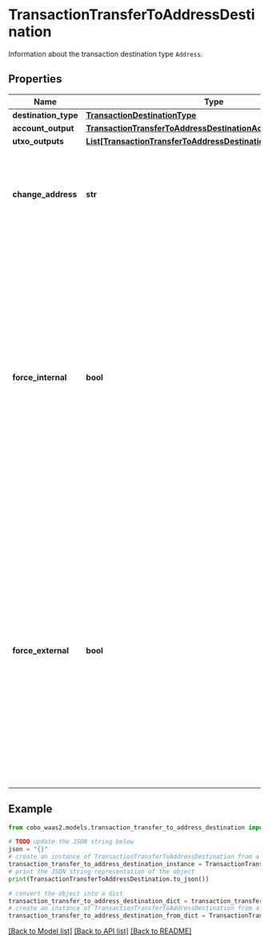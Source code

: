 # TransactionTransferToAddressDestination

Information about the transaction destination type `Address`. 

## Properties

Name | Type | Description | Notes
------------ | ------------- | ------------- | -------------
**destination_type** | [**TransactionDestinationType**](TransactionDestinationType.md) |  | 
**account_output** | [**TransactionTransferToAddressDestinationAccountOutput**](TransactionTransferToAddressDestinationAccountOutput.md) |  | [optional] 
**utxo_outputs** | [**List[TransactionTransferToAddressDestinationUtxoOutputsInner]**](TransactionTransferToAddressDestinationUtxoOutputsInner.md) |  | [optional] 
**change_address** | **str** | The address used to receive the remaining funds or change from the transaction. | [optional] 
**force_internal** | **bool** | Whether the transaction request must be executed as a Loop transfer. For more information about Loop, see [Loop&#39;s website](https://loop.top/).   - &#x60;true&#x60;: The transaction request must be executed as a Loop transfer.   - &#x60;false&#x60;: The transaction request may not be executed as a Loop transfer.  | [optional] 
**force_external** | **bool** | Whether the transaction request must not be executed as a Loop transfer. For more information about Loop, see [Loop&#39;s website](https://loop.top/).   - &#x60;true&#x60;: The transaction request must not be executed as a Loop transfer.   - &#x60;false&#x60;: The transaction request can be executed as a Loop transfer.  | [optional] 

## Example

```python
from cobo_waas2.models.transaction_transfer_to_address_destination import TransactionTransferToAddressDestination

# TODO update the JSON string below
json = "{}"
# create an instance of TransactionTransferToAddressDestination from a JSON string
transaction_transfer_to_address_destination_instance = TransactionTransferToAddressDestination.from_json(json)
# print the JSON string representation of the object
print(TransactionTransferToAddressDestination.to_json())

# convert the object into a dict
transaction_transfer_to_address_destination_dict = transaction_transfer_to_address_destination_instance.to_dict()
# create an instance of TransactionTransferToAddressDestination from a dict
transaction_transfer_to_address_destination_from_dict = TransactionTransferToAddressDestination.from_dict(transaction_transfer_to_address_destination_dict)
```
[[Back to Model list]](../README.md#documentation-for-models) [[Back to API list]](../README.md#documentation-for-api-endpoints) [[Back to README]](../README.md)


